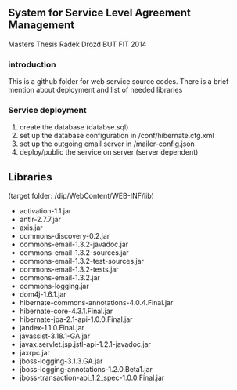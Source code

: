 
## System for Service Level Agreement Management ##

Masters Thesis
Radek Drozd
BUT FIT 2014


### introduction ###


This is a github folder for web service source codes. There is a brief mention 
about deployment and list of needed libraries

### Service deployment ###


1. create the database (databse.sql)
2. set up the database configuration in /conf/hibernate.cfg.xml
3. set up the outgoing email server in  /mailer-config.json
4. deploy/public the service on server (server dependent)

Libraries
------------
(target folder: /dip/WebContent/WEB-INF/lib)

* activation-1.1.jar
* antlr-2.7.7.jar
* axis.jar
* commons-discovery-0.2.jar
* commons-email-1.3.2-javadoc.jar
* commons-email-1.3.2-sources.jar
* commons-email-1.3.2-test-sources.jar
* commons-email-1.3.2-tests.jar
* commons-email-1.3.2.jar
* commons-logging.jar
* dom4j-1.6.1.jar
* hibernate-commons-annotations-4.0.4.Final.jar
* hibernate-core-4.3.1.Final.jar
* hibernate-jpa-2.1-api-1.0.0.Final.jar
* jandex-1.1.0.Final.jar
* javassist-3.18.1-GA.jar
* javax.servlet.jsp.jstl-api-1.2.1-javadoc.jar
* jaxrpc.jar
* jboss-logging-3.1.3.GA.jar
* jboss-logging-annotations-1.2.0.Beta1.jar
* jboss-transaction-api_1.2_spec-1.0.0.Final.jar

